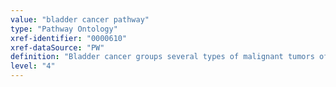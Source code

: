 ```yaml
---
value: "bladder cancer pathway"
type: "Pathway Ontology"
xref-identifier: "0000610"
xref-dataSource: "PW"
definition: "Bladder cancer groups several types of malignant tumors of the urinary bladder. It is more prevalent in men than in women and combines both risk factors such as tobacco and exposure to certain carcinogens and genetic factors. Mutations in genes involved in a number of signaling pathways have been implicated in the development of these conditions."
level: "4"
---
```

